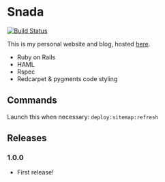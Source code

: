 # Snada

[![Build Status](https://travis-ci.org/snada/snada.svg?branch=master)](https://travis-ci.org/snada/snada)

This is my personal website and blog, hosted [here](http://snada.it).

- Ruby on Rails
- HAML
- Rspec
- Redcarpet & pygments code styling

## Commands

Launch this when necessary: `deploy:sitemap:refresh`

## Releases

### 1.0.0
 - First release!
